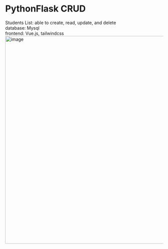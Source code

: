 # PythonFlask CRUD   

Students List: able to create, read, update, and delete  
database: Mysql  
frontend: Vue.js, tailwindcss  
<img width="662" alt="image" src="https://github.com/jh1231223/PythonFlask-CRUD-With-Mysql/assets/136421644/1cb082ea-0de9-4d87-8170-1407da668771">
